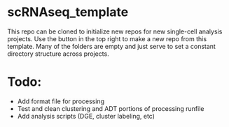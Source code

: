 # scRNAseq_template

This repo can be cloned to initialize new repos for new single-cell analysis projects. Use the button
in the top right to make a new repo from this template. Many of the folders are empty and just serve
to set a constant directory structure across projects.

# Todo:
* Add format file for processing
* Test and clean clustering and ADT portions of processing runfile
* Add analysis scripts (DGE, cluster labeling, etc)
